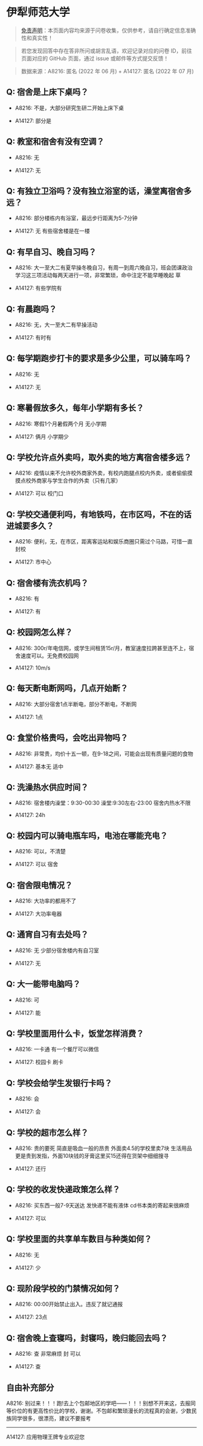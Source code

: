 # 伊犁师范大学

> [免责声明](https://colleges.chat/#_3)：本页面内容均来源于问卷收集，仅供参考，请自行确定信息准确性和真实性！

> 若您发现回答中存在答非所问或胡言乱语，欢迎记录对应的问卷 ID，前往页面对应的 GitHub 页面，通过 issue 或邮件等方式提交反馈！

> 数据来源：A8216: 匿名 (2022 年 06 月) + A14127: 匿名 (2022 年 07 月)

## Q: 宿舍是上床下桌吗？

- A8216: 不是，大部分研究生研二开始上床下桌

- A14127: 部分是

## Q: 教室和宿舍有没有空调？

- A8216: 无

- A14127: 无

## Q: 有独立卫浴吗？没有独立浴室的话，澡堂离宿舍多远？

- A8216: 部分楼栋内有浴室，最远步行距离为5-7分钟

- A14127: 无 有些宿舍楼是在一楼

## Q: 有早自习、晚自习吗？

- A8216: 大一至大二有夏早操冬晚自习，有周一到周六晚自习，班会团课政治学习这三项活动每两天进行一项，非常繁琐，命中注定不能早睡晚起 草

- A14127: 有些学院有

## Q: 有晨跑吗？

- A8216: 无，大一至大二有早操活动

- A14127: 有时有

## Q: 每学期跑步打卡的要求是多少公里，可以骑车吗？

- A8216: 无

- A14127: 无

## Q: 寒暑假放多久，每年小学期有多长？

- A8216: 寒假1个月暑假两个月 无小学期

- A14127: 俩月 小学期少

## Q: 学校允许点外卖吗，取外卖的地方离宿舍楼多远？

- A8216: 疫情以来不允许校外商家外卖，有校内跑腿点校内外卖，或者偷偷摸摸点校外商家与学生合作的外卖（只有几家）

- A14127: 可以 校门口

## Q: 学校交通便利吗，有地铁吗，在市区吗，不在的话进城要多久？

- A8216: 便利，无，在市区，距离客运站和娱乐商圈只需过个马路，可惜一直封校

- A14127: 市中心

## Q: 宿舍楼有洗衣机吗？

- A8216: 有

- A14127: 有

## Q: 校园网怎么样？

- A8216: 300r/年电信网，或学生间租赁15r/月，教室速度拉跨甚至连不上，宿舍速度可以。无免费校园网

- A14127: 10m/s

## Q: 每天断电断网吗，几点开始断？

- A8216: 大部分宿舍1点半断电，部分不断电，不断网

- A14127: 1点

## Q: 食堂价格贵吗，会吃出异物吗？

- A8216: 非常贵，均价十五一顿，在9-18之间，可能会出现有质量问题的食物

- A14127: 基本无 适中

## Q: 洗澡热水供应时间？

- A8216: 宿舍楼内澡堂：9:30-00:30 澡堂:9:30左右-23:00 宿舍内热水不限

- A14127: 24h

## Q: 校园内可以骑电瓶车吗，电池在哪能充电？

- A8216: 可以，不清楚

- A14127: 可以 宿舍

## Q: 宿舍限电情况？

- A8216: 大功率的都用不了

- A14127: 大功率电器

## Q: 通宵自习有去处吗？

- A8216: 无 少部分宿舍楼内有自习室

- A14127: 无

## Q: 大一能带电脑吗？

- A8216: 可

- A14127: 能

## Q: 学校里面用什么卡，饭堂怎样消费？

- A8216: 一卡通 有一个餐厅可以微信

- A14127: 校园卡 刷卡

## Q: 学校会给学生发银行卡吗？

- A8216: 会

- A14127: 会

## Q: 学校的超市怎么样？

- A8216: 贵的要死 简直是吸血一般的昂贵 外面卖4.5的学校里卖7块 生活用品更是贵到发指，外面10块钱的牙膏这里买15还得在货架中细细搜寻

- A14127: 还行

## Q: 学校的收发快递政策怎么样？

- A8216: 买东西一般7-9天送达 发快递不能有液体 cd书本类的寄起来很麻烦

- A14127: 可以

## Q: 学校里面的共享单车数目与种类如何？

- A8216: 无

- A14127: 少

## Q: 现阶段学校的门禁情况如何？

- A8216: 00:00开始禁止出入。违反了就记通报

- A14127: 23点

## Q: 宿舍晚上查寝吗，封寝吗，晚归能回去吗？

- A8216: 查 非常麻烦  封 可以

- A14127: 查

## 自由补充部分

A8216: 别过来！！！跑!去上个包邮地区的学吧——！！！别想不开来这，去报同等价位的有更高性价比的学校，谢谢。不包邮和繁琐漫长的流程真的会谢，少数民族同学很多，很漂亮，建议不要报考

***

A14127: 应用物理王牌专业欢迎您